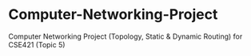 # Computer-Networking-Project
Computer Networking Project (Topology, Static &amp; Dynamic Routing) for CSE421 (Topic 5)
